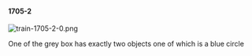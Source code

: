 #### 1705-2
![train-1705-2-0.png](https://github.com/lil-lab/nlvr/raw/master/nlvr/train/images/73/train-1705-2-0.png "train-1705-2-0.png")

One of the grey box has exactly two objects one of which is a blue circle